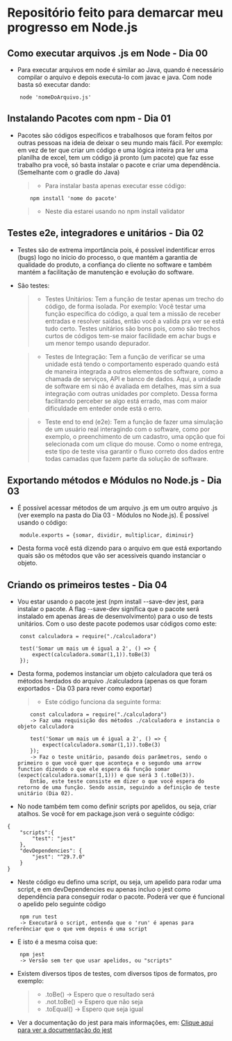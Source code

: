 # Repositório feito para demarcar meu progresso em Node.js

## Como executar arquivos .js em Node - Dia 00

- Para executar arquivos em node é similar ao Java, quando é necessário compilar o arquivo e depois executa-lo com javac e java. Com node basta só executar dando:

```
    node 'nomeDoArquivo.js'
```

## Instalando Pacotes com npm - Dia 01

- Pacotes são códigos específicos e trabalhosos que foram feitos por outras pessoas na ideia de deixar o seu mundo mais fácil. Por exemplo: em vez de ter que criar um código e uma lógica inteira pra ler uma planilha de excel, tem um código já pronto (um pacote) que faz esse trabalho pra você, só basta instalar o pacote e criar uma dependência. (Semelhante com o gradle do Java)
    > - Para instalar basta apenas executar esse código:
    ```
        npm install 'nome do pacote'
    ```
    > - Neste dia estarei usando no npm install validator

## Testes e2e, integradores e unitários - Dia 02

- Testes são de extrema importância pois, é possível indentificar erros (bugs) logo no inicio do processo, o que mantém a garantia de qualidade do produto, a confiança do cliente no software e também mantém a facilitação de manutenção e evolução do software.

- São testes:
    > - Testes Unitários: Tem a função de testar apenas um trecho do código, de forma isolada. Por exemplo: Você testar uma função especifica do código, a qual tem a missão de receber entradas e resolver saídas, então você a valida pra ver se está tudo certo. Testes unitários são bons pois, como são trechos curtos de códigos tem-se maior facilidade em achar bugs e um menor tempo usando depurador.

    > - Testes de Integração: Tem a função de verificar se uma unidade está tendo o comportamento esperado quando está de maneira integrada a outros elementos de software, como a chamada de serviços, API e banco de dados. Aqui, a unidade de software em si não é avaliada em detalhes, mas sim a sua integração com outras unidades por completo. Dessa forma facilitando perceber se algo está errado, mas com maior dificuldade em enteder onde está o erro.

    > - Teste end to end (e2e): Tem a função de fazer uma simulação de um usuário real interagindo com o software, como por exemplo, o preenchimento de um cadastro, uma opção que foi selecionada com um clique do mouse. Como o nome entrega, este tipo de teste visa garantir o fluxo correto dos dados entre todas camadas que fazem parte da solução de software.

## Exportando métodos e Módulos no Node.js - Dia 03

- É possivel acessar métodos de um arquivo .js em um outro arquivo .js (ver exemplo na pasta do Dia 03 - Módulos no Node.js). É possível usando o código: 

```
    module.exports = {somar, dividir, multiplicar, diminuir}
```

- Desta forma você está dizendo para o arquivo em que está exportando quais são os métodos que vão ser acessiveis quando instanciar o objeto.

## Criando os primeiros testes - Dia 04

- Vou estar usando o pacote jest (npm install --save-dev jest, para instalar o pacote. A flag --save-dev significa que o pacote será instalado em apenas áreas de desenvolvimento) para o uso de tests unitários. Com o uso deste pacote podemos usar códigos como este: 

```
    const calculadora = require("./calculadora")

    test('Somar um mais um é igual a 2', () => {
        expect(calculadora.somar(1,1)).toBe(3)
    });
```
- Desta forma, podemos instanciar um objeto calculadora que terá os métodos herdados do arquivo ./calculadora (apenas os que foram exportados -  Dia 03 para rever como exportar)
    > - Este código funciona da seguinte forma: 
    ```
        const calculadora = require("./calculadora")
        -> Faz uma requisição dos métodos ./calculadora e instancia o objeto calculadora
    ```

    ```
        test('Somar um mais um é igual a 2', () => {
            expect(calculadora.somar(1,1)).toBe(3)
        });
        -> Faz o teste unitário, pasando dois parâmetros, sendo o primeiro o que você quer que aconteça e o segundo uma arrow function dizendo o que ele espera da função somar (expect(calculadora.somar(1,1))) e que será 3 (.toBe(3)).
        Então, este teste consiste em dizer o que você espera do retorno de uma função. Sendo assim, seguindo a definição de teste unitário (Dia 02).
    ```

- No node também tem como definir scripts por apelidos, ou seja, criar atalhos. Se você for em package.json verá o seguinte código:

```
{
    "scripts":{
        "test": "jest"
    },
    "devDependencies": {
        "jest": "^29.7.0"
    }
}

```

- Neste código eu defino uma script, ou seja, um apelido para rodar uma script, e em devDependencies eu apenas incluo o jest como dependência para conseguir rodar o pacote. Poderá ver que é funcional o apelido pelo seguinte código

```
    npm run test
    -> Executará o script, entenda que o 'run' é apenas para referênciar que o que vem depois é uma script
```

- E isto é a mesma coisa que:

```
    npm jest
    -> Versão sem ter que usar apelidos, ou "scripts"
```

- Existem diversos tipos de testes, com diversos tipos de formatos, pro exemplo:
    > - .toBe() -> Espero que o resultado será
    > - .not.toBe() -> Espero que não seja
    > - .toEqual() -> Espero que seja igual

- Ver a documentação do jest para mais informações, em: [Clique aqui para ver a documentação do jest](https://jestjs.io)
